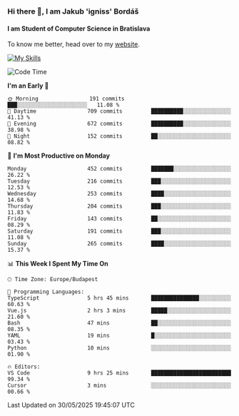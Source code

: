 ### Hi there 👋, I am Jakub 'igniss' Bordáš

#### I am Student of Computer Science in Bratislava
To know me better, head over to my [website](https://bordas.sk).

[![My Skills](https://skillicons.dev/icons?i=js,typescript,html,css,figma,svelte,vue,next,postgresql,nest,express,nodejs)](https://bordas.sk)


<!--START_SECTION:waka-->
![Code Time](http://img.shields.io/badge/Code%20Time-1%2C918%20hrs%2036%20mins-blue)

**I'm an Early 🐤** 

```text
🌞 Morning                191 commits         ███░░░░░░░░░░░░░░░░░░░░░░   11.08 % 
🌆 Daytime                709 commits         ██████████░░░░░░░░░░░░░░░   41.13 % 
🌃 Evening                672 commits         ██████████░░░░░░░░░░░░░░░   38.98 % 
🌙 Night                  152 commits         ██░░░░░░░░░░░░░░░░░░░░░░░   08.82 % 
```
📅 **I'm Most Productive on Monday** 

```text
Monday                   452 commits         ███████░░░░░░░░░░░░░░░░░░   26.22 % 
Tuesday                  216 commits         ███░░░░░░░░░░░░░░░░░░░░░░   12.53 % 
Wednesday                253 commits         ████░░░░░░░░░░░░░░░░░░░░░   14.68 % 
Thursday                 204 commits         ███░░░░░░░░░░░░░░░░░░░░░░   11.83 % 
Friday                   143 commits         ██░░░░░░░░░░░░░░░░░░░░░░░   08.29 % 
Saturday                 191 commits         ███░░░░░░░░░░░░░░░░░░░░░░   11.08 % 
Sunday                   265 commits         ████░░░░░░░░░░░░░░░░░░░░░   15.37 % 
```


📊 **This Week I Spent My Time On** 

```text
🕑︎ Time Zone: Europe/Budapest

💬 Programming Languages: 
TypeScript               5 hrs 45 mins       ███████████████░░░░░░░░░░   60.63 % 
Vue.js                   2 hrs 3 mins        █████░░░░░░░░░░░░░░░░░░░░   21.60 % 
Bash                     47 mins             ██░░░░░░░░░░░░░░░░░░░░░░░   08.35 % 
YAML                     19 mins             █░░░░░░░░░░░░░░░░░░░░░░░░   03.43 % 
Python                   10 mins             ░░░░░░░░░░░░░░░░░░░░░░░░░   01.90 % 

🔥 Editors: 
VS Code                  9 hrs 25 mins       █████████████████████████   99.34 % 
Cursor                   3 mins              ░░░░░░░░░░░░░░░░░░░░░░░░░   00.66 % 
```


 Last Updated on 30/05/2025 19:45:07 UTC
<!--END_SECTION:waka-->
